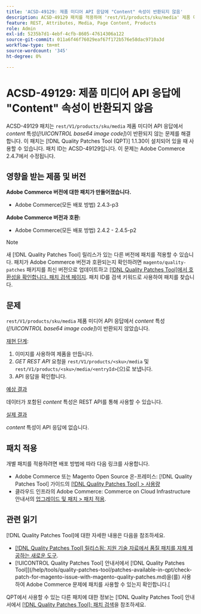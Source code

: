 ```yaml
---
title: 'ACSD-49129: 제품 미디어 API 응답에 "Content" 속성이 반환되지 않음'
description: ACSD-49129 패치를 적용하여 'rest/V1/products/sku/media' 제품 미디어 API 응답에서 *content* 속성(*base64 이미지 코드*)이 반환되지 않는 Adobe Commerce 문제를 해결합니다.
feature: REST, Attributes, Media, Page Content, Products
role: Admin
exl-id: 5235b7d1-4ebf-4cfb-8605-47614306a122
source-git-commit: 011a6f46f76029eaf67f172b576e58dac9710a3d
workflow-type: tm+mt
source-wordcount: '345'
ht-degree: 0%

---
```


# ACSD-49129: 제품 미디어 API 응답에 &quot;Content&quot; 속성이 반환되지 않음

ACSD-49129 패치는 `rest/V1/products/sku/media` 제품 미디어 API 응답에서 *content* 특성(*[!UICONTROL base64 image code]*)이 반환되지 않는 문제를 해결합니다. 이 패치는 [!DNL Quality Patches Tool (QPT)] 1.1.30이 설치되어 있을 때 사용할 수 있습니다. 패치 ID는 ACSD-49129입니다. 이 문제는 Adobe Commerce 2.4.7에서 수정됩니다.

## 영향을 받는 제품 및 버전

**Adobe Commerce 버전에 대한 패치가 만들어졌습니다.**

* Adobe Commerce(모든 배포 방법) 2.4.3-p3

**Adobe Commerce 버전과 호환:**

* Adobe Commerce(모든 배포 방법) 2.4.2 - 2.4.5-p2

>[!NOTE]
>
>새 [!DNL Quality Patches Tool] 릴리스가 있는 다른 버전에 패치를 적용할 수 있습니다. 패치가 Adobe Commerce 버전과 호환되는지 확인하려면 `magento/quality-patches` 패키지를 최신 버전으로 업데이트하고 [[!DNL Quality Patches Tool]에서 호환성을 확인합니다. 패치 검색 페이지](https://experienceleague.adobe.com/tools/commerce-quality-patches/index.html). 패치 ID를 검색 키워드로 사용하여 패치를 찾습니다.

## 문제

`rest/V1/products/sku/media` 제품 미디어 API 응답에서 *content* 특성(*[!UICONTROL base64 image code]*)이 반환되지 않았습니다.

<u>재현 단계</u>:

1. 이미지를 사용하여 제품을 만듭니다.
1. *GET REST API* 요청을 `rest/V1/products/<sku>/media` 및 `rest/V1/products/<sku>/media/<entryId>`(으)로 보냅니다.
1. API 응답을 확인합니다.

<u>예상 결과</u>

데이터가 포함된 *content* 특성은 REST API를 통해 사용할 수 있습니다.

<u>실제 결과</u>

*content* 특성이 API 응답에 없습니다.

## 패치 적용

개별 패치를 적용하려면 배포 방법에 따라 다음 링크를 사용합니다.

* Adobe Commerce 또는 Magento Open Source 온-프레미스: [!DNL Quality Patches Tool] 가이드의 [[!DNL Quality Patches Tool] > 사용량](/help/tools/quality-patches-tool/usage.md)
* 클라우드 인프라의 Adobe Commerce: Commerce on Cloud Infrastructure 안내서의 [업그레이드 및 패치 > 패치 적용](https://experienceleague.adobe.com/docs/commerce-cloud-service/user-guide/develop/upgrade/apply-patches.html).

## 관련 읽기

[!DNL Quality Patches Tool]에 대한 자세한 내용은 다음을 참조하세요.

* [[!DNL Quality Patches Tool] 릴리스됨: 지원 기술 자료에서 품질 패치를 자체 제공하는 새로운 도구](https://experienceleague.adobe.com/en/docs/commerce-operations/tools/quality-patches-tool/quality-patches-tool-to-self-serve-quality-patches).
* [!UICONTROL Quality Patches Tool] 안내서에서  [!DNL Quality Patches Tool]](/help/tools/quality-patches-tool/patches-available-in-qpt/check-patch-for-magento-issue-with-magento-quality-patches.md)을(를) 사용하여 Adobe Commerce 문제에 패치를 사용할 수 있는지 확인합니다.[


QPT에서 사용할 수 있는 다른 패치에 대한 정보는 [!DNL Quality Patches Tool] 안내서에서 [[!DNL Quality Patches Tool]: 패치 검색](https://experienceleague.adobe.com/tools/commerce-quality-patches/index.html)을 참조하세요.

